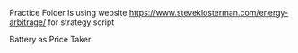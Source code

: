 Practice Folder is using website https://www.steveklosterman.com/energy-arbitrage/ for strategy script

Battery as Price Taker
